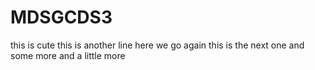 # MDSGCDS3
this is cute 
this is another line 
here we go again 
this is the next one 
and some more 
and a little more 
